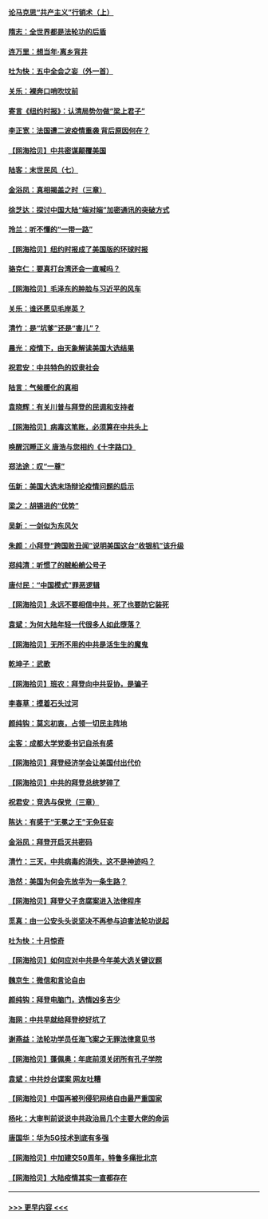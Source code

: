 #### [论马克思“共产主义”行销术（上）](../pages/nsc993/n12510217.md?t=10301251) 
#### [隋志：全世界都是法轮功的后盾](../pages/nsc993/n12510636.md?t=10301251) 
#### [连万里：想当年‧离乡背井](../pages/nsc993/n12510623.md?t=10301251) 
#### [吐为快：五中全会之妄（外一首）](../pages/nsc993/n12510470.md?t=10301251) 
#### [关乐：裸奔口哨吹坟前](../pages/nsc993/n12510403.md?t=10301251) 
#### [寄言《纽约时报》：认清局势勿做“梁上君子”](../pages/nsc993/n12510042.md?t=10301251) 
#### [李正宽：法国遭二波疫情重袭 背后原因何在？](../pages/nsc993/n12509971.md?t=10301251) 
#### [【网海拾贝】中共密谋颠覆美国](../pages/nsc993/n12509816.md?t=10301251) 
#### [陆客：末世民风（七）](../pages/nsc993/n12507822.md?t=10301251) 
#### [金浴凤：真相揭盖之时（三章）](../pages/nsc993/n12507804.md?t=10301251) 
#### [徐芝达：探讨中国大陆“端对端”加密通讯的突破方式](../pages/nsc993/n12507682.md?t=10301251) 
#### [玲兰：听不懂的“一带一路”](../pages/nsc993/n12507669.md?t=10301251) 
#### [【网海拾贝】纽约时报成了美国版的环球时报](../pages/nsc993/n12507053.md?t=10301251) 
#### [骆克仁：要真打台湾还会一直喊吗？](../pages/nsc993/n12506843.md?t=10301251) 
#### [【网海拾贝】毛泽东的肿脸与习近平的风车](../pages/nsc993/n12504537.md?t=10301251) 
#### [关乐：谁还愿见毛岸英？](../pages/nsc993/n12503866.md?t=10301251) 
#### [清竹：是“坑爹”还是“害儿”？](../pages/nsc993/n12503034.md?t=10301251) 
#### [晨光：疫情下，由天象解读美国大选结果](../pages/nsc993/n12502536.md?t=10301251) 
#### [祝君安：中共特色的奴隶社会](../pages/nsc993/n12501529.md?t=10301251) 
#### [陆言：气候暖化的真相](../pages/nsc993/n12501183.md?t=10301251) 
#### [袁晓辉：有关川普与拜登的民调和支持者](../pages/nsc993/n12500433.md?t=10301251) 
#### [【网海拾贝】病毒这笔账，必须算在中共头上](../pages/nsc993/n12500320.md?t=10301251) 
#### [唤醒沉睡正义 唐浩与您相约《十字路口》](../pages/nsc993/n12497980.md?t=10301251) 
#### [郑法途：叹“一尊”](../pages/nsc993/n12498837.md?t=10301251) 
#### [伍新：美国大选末场辩论疫情问题的启示](../pages/nsc993/n12498829.md?t=10301251) 
#### [梁之：胡锡进的“优势”](../pages/nsc993/n12498780.md?t=10301251) 
#### [吴新：一剑似为东风欠](../pages/nsc993/n12498772.md?t=10301251) 
#### [朱颜：小拜登“跨国败丑闻”说明美国这台“收银机”该升级](../pages/nsc993/n12498731.md?t=10301251) 
#### [郑纯清：听惯了的贼船艄公号子](../pages/nsc993/n12498721.md?t=10301251) 
#### [唐付民：“中国模式”罪恶逻辑](../pages/nsc993/n12498310.md?t=10301251) 
#### [【网海拾贝】永远不要相信中共，死了也要防它装死](../pages/nsc993/n12498162.md?t=10301251) 
#### [袁斌：为何大陆年轻一代很多人如此堕落？](../pages/nsc993/n12495696.md?t=10301251) 
#### [【网海拾贝】无所不用的中共是活生生的魔鬼](../pages/nsc993/n12495621.md?t=10301251) 
#### [乾坤子：武歌](../pages/nsc993/n12493391.md?t=10301251) 
#### [【网海拾贝】班农：拜登向中共妥协，是骗子](../pages/nsc993/n12492877.md?t=10301251) 
#### [李春草：摸着石头过河](../pages/nsc993/n12491121.md?t=10301251) 
#### [颜纯钩：莫忘初衷，占领一切民主阵地](../pages/nsc993/n12490965.md?t=10301251) 
#### [尘客：成都大学党委书记自杀有感](../pages/nsc993/n12490950.md?t=10301251) 
#### [【网海拾贝】拜登经济学会让美国付出代价](../pages/nsc993/n12489662.md?t=10301251) 
#### [【网海拾贝】中共的拜登总统梦碎了](../pages/nsc993/n12487896.md?t=10301251) 
#### [祝君安：竞选与保党（三章）](../pages/nsc993/n12487258.md?t=10301251) 
#### [陈达：有感于“无冕之王”无免狂妄](../pages/nsc993/n12485133.md?t=10301251) 
#### [金浴凤：拜登开启灭共密码](../pages/nsc993/n12485125.md?t=10301251) 
#### [清竹：三天，中共病毒的消失，这不是神迹吗？](../pages/nsc993/n12485027.md?t=10301251) 
#### [浩然：美国为何会先放华为一条生路？](../pages/nsc993/n12484997.md?t=10301251) 
#### [【网海拾贝】拜登父子贪腐案进入法律程序](../pages/nsc993/n12484957.md?t=10301251) 
#### [觅真：由一公安头头说坚决不再参与迫害法轮功说起](../pages/nsc993/n12484212.md?t=10301251) 
#### [吐为快：十月惊奇](../pages/nsc993/n12484172.md?t=10301251) 
#### [【网海拾贝】如何应对中共是今年美大选关键议题](../pages/nsc993/n12483755.md?t=10301251) 
#### [魏京生：微信和言论自由](../pages/nsc993/n12483372.md?t=10301251) 
#### [颜纯钩：拜登电脑门，选情凶多吉少](../pages/nsc993/n12482666.md?t=10301251) 
#### [海网：中共早就给拜登挖好坑了](../pages/nsc993/n12482660.md?t=10301251) 
#### [谢燕益：法轮功学员任海飞案之无罪法律意见书](../pages/nsc993/n12482512.md?t=10301251) 
#### [【网海拾贝】蓬佩奥：年底前须关闭所有孔子学院](../pages/nsc993/n12482443.md?t=10301251) 
#### [袁斌：中共炒台谍案 网友吐糟](../pages/nsc993/n12481564.md?t=10301251) 
#### [【网海拾贝】中国再被列侵犯网络自由最严重国家](../pages/nsc993/n12479643.md?t=10301251) 
#### [杨叱：大审判前说说中共政治局几个主要大佬的命运](../pages/nsc993/n12477527.md?t=10301251) 
#### [唐国华：华为5G技术到底有多强](../pages/nsc993/n12477483.md?t=10301251) 
#### [【网海拾贝】中加建交50周年，特鲁多痛批北京](../pages/nsc993/n12476892.md?t=10301251) 
#### [【网海拾贝】大陆疫情其实一直都存在](../pages/nsc993/n12473948.md?t=10301251) 

----
#### [ >>> 更早内容 <<< ](../indexes/nsc993-earlier.md)

